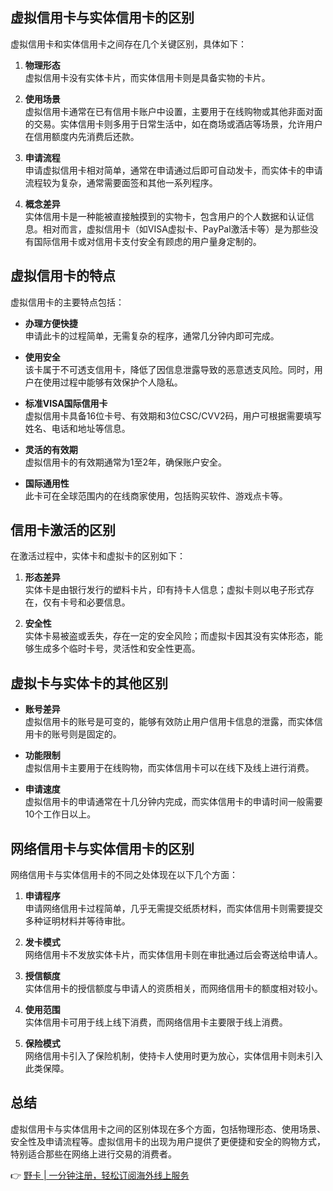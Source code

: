## 虚拟信用卡与实体信用卡的区别

虚拟信用卡和实体信用卡之间存在几个关键区别，具体如下：

1. **物理形态**  
   虚拟信用卡没有实体卡片，而实体信用卡则是具备实物的卡片。

2. **使用场景**  
   虚拟信用卡通常在已有信用卡账户中设置，主要用于在线购物或其他非面对面的交易。实体信用卡则多用于日常生活中，如在商场或酒店等场景，允许用户在信用额度内先消费后还款。

3. **申请流程**  
   申请虚拟信用卡相对简单，通常在申请通过后即可自动发卡，而实体卡的申请流程较为复杂，通常需要面签和其他一系列程序。

4. **概念差异**  
   实体信用卡是一种能被直接触摸到的实物卡，包含用户的个人数据和认证信息。相对而言，虚拟信用卡（如VISA虚拟卡、PayPal激活卡等）是为那些没有国际信用卡或对信用卡支付安全有顾虑的用户量身定制的。

## 虚拟信用卡的特点

虚拟信用卡的主要特点包括：

- **办理方便快捷**  
  申请此卡的过程简单，无需复杂的程序，通常几分钟内即可完成。

- **使用安全**  
  该卡属于不可透支信用卡，降低了因信息泄露导致的恶意透支风险。同时，用户在使用过程中能够有效保护个人隐私。

- **标准VISA国际信用卡**  
  虚拟信用卡具备16位卡号、有效期和3位CSC/CVV2码，用户可根据需要填写姓名、电话和地址等信息。

- **灵活的有效期**  
  虚拟信用卡的有效期通常为1至2年，确保账户安全。

- **国际通用性**  
  此卡可在全球范围内的在线商家使用，包括购买软件、游戏点卡等。

## 信用卡激活的区别

在激活过程中，实体卡和虚拟卡的区别如下：

1. **形态差异**  
   实体卡是由银行发行的塑料卡片，印有持卡人信息；虚拟卡则以电子形式存在，仅有卡号和必要信息。

2. **安全性**  
   实体卡易被盗或丢失，存在一定的安全风险；而虚拟卡因其没有实体形态，能够生成多个临时卡号，灵活性和安全性更高。

## 虚拟卡与实体卡的其他区别

- **账号差异**  
  虚拟信用卡的账号是可变的，能够有效防止用户信用卡信息的泄露，而实体信用卡的账号则是固定的。

- **功能限制**  
  虚拟信用卡主要用于在线购物，而实体信用卡可以在线下及线上进行消费。

- **申请速度**  
  虚拟信用卡的申请通常在十几分钟内完成，而实体信用卡的申请时间一般需要10个工作日以上。

## 网络信用卡与实体信用卡的区别

网络信用卡与实体信用卡的不同之处体现在以下几个方面：

1. **申请程序**  
   申请网络信用卡过程简单，几乎无需提交纸质材料，而实体信用卡则需要提交多种证明材料并等待审批。

2. **发卡模式**  
   网络信用卡不发放实体卡片，而实体信用卡则在审批通过后会寄送给申请人。

3. **授信额度**  
   实体信用卡的授信额度与申请人的资质相关，而网络信用卡的额度相对较小。

4. **使用范围**  
   实体信用卡可用于线上线下消费，而网络信用卡主要限于线上消费。

5. **保险模式**  
   网络信用卡引入了保险机制，使持卡人使用时更为放心，实体信用卡则未引入此类保障。

## 总结

虚拟信用卡与实体信用卡之间的区别体现在多个方面，包括物理形态、使用场景、安全性及申请流程等。虚拟信用卡的出现为用户提供了更便捷和安全的购物方式，特别适合那些在网络上进行交易的消费者。

👉 [野卡 | 一分钟注册，轻松订阅海外线上服务](https://bit.ly/bewildcard)